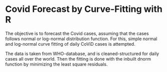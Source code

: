 # Covid Forecast by Curve-Fitting with R

The objective is to forecast the Covid cases, assuming that the cases follows normal or log-normal distribution function. For this, simple normal and log-normal curve fitting of daily CoViD cases is attempted.

The data is taken from WHO-database, and is cleaned-structured for daily cases all over the world. Then the fitting is done with the inbuilt dnorm function by minimizing the least square residuals.
